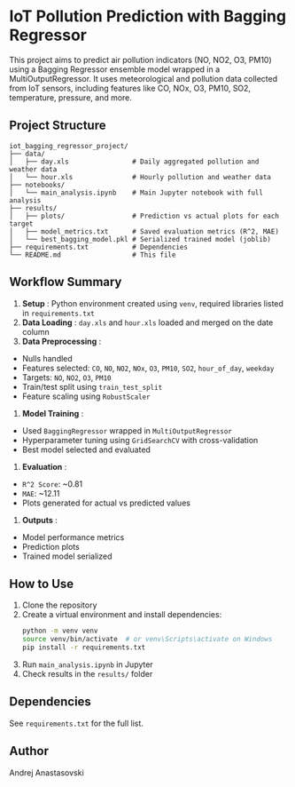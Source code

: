 # IoT Pollution Prediction with Bagging Regressor

This project aims to predict air pollution indicators (NO, NO2, O3, PM10) using a Bagging Regressor ensemble model wrapped in a MultiOutputRegressor. It uses meteorological and pollution data collected from IoT sensors, including features like CO, NOx, O3, PM10, SO2, temperature, pressure, and more.

## Project Structure

```
iot_bagging_regressor_project/
├── data/
│   ├── day.xls                # Daily aggregated pollution and weather data
│   └── hour.xls               # Hourly pollution and weather data
├── notebooks/
│   └── main_analysis.ipynb    # Main Jupyter notebook with full analysis
├── results/
│   ├── plots/                 # Prediction vs actual plots for each target
│   ├── model_metrics.txt      # Saved evaluation metrics (R^2, MAE)
│   └── best_bagging_model.pkl # Serialized trained model (joblib)
├── requirements.txt           # Dependencies
└── README.md                  # This file
```

## Workflow Summary

1. **Setup** : Python environment created using `venv`, required libraries listed in `requirements.txt`
2. **Data Loading** : `day.xls` and `hour.xls` loaded and merged on the date column
3. **Data Preprocessing** :

* Nulls handled
* Features selected: `CO`, `NO`, `NO2`, `NOx`, `O3`, `PM10`, `SO2`, `hour_of_day`, `weekday`
* Targets: `NO`, `NO2`, `O3`, `PM10`
* Train/test split using `train_test_split`
* Feature scaling using `RobustScaler`

1. **Model Training** :

* Used `BaggingRegressor` wrapped in `MultiOutputRegressor`
* Hyperparameter tuning using `GridSearchCV` with cross-validation
* Best model selected and evaluated

1. **Evaluation** :

* `R^2 Score`: ~0.81
* `MAE`: ~12.11
* Plots generated for actual vs predicted values

1. **Outputs** :

* Model performance metrics
* Prediction plots
* Trained model serialized

## How to Use

1. Clone the repository
2. Create a virtual environment and install dependencies:
   ```bash
   python -m venv venv
   source venv/bin/activate  # or venv\Scripts\activate on Windows
   pip install -r requirements.txt
   ```
3. Run `main_analysis.ipynb` in Jupyter
4. Check results in the `results/` folder

## Dependencies

See `requirements.txt` for the full list.

## Author

Andrej Anastasovski
